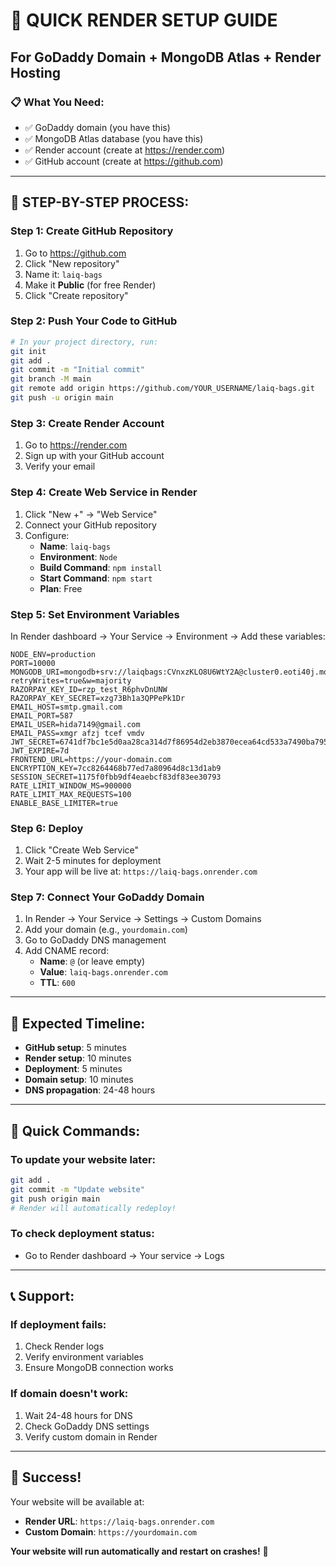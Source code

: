 # 🚀 **QUICK RENDER SETUP GUIDE**
## **For GoDaddy Domain + MongoDB Atlas + Render Hosting**

### **📋 What You Need:**
- ✅ GoDaddy domain (you have this)
- ✅ MongoDB Atlas database (you have this)
- ✅ Render account (create at https://render.com)
- ✅ GitHub account (create at https://github.com)

---

## **🚀 STEP-BY-STEP PROCESS:**

### **Step 1: Create GitHub Repository**
1. Go to https://github.com
2. Click "New repository"
3. Name it: `laiq-bags`
4. Make it **Public** (for free Render)
5. Click "Create repository"

### **Step 2: Push Your Code to GitHub**
```bash
# In your project directory, run:
git init
git add .
git commit -m "Initial commit"
git branch -M main
git remote add origin https://github.com/YOUR_USERNAME/laiq-bags.git
git push -u origin main
```

### **Step 3: Create Render Account**
1. Go to https://render.com
2. Sign up with your GitHub account
3. Verify your email

### **Step 4: Create Web Service in Render**
1. Click "New +" → "Web Service"
2. Connect your GitHub repository
3. Configure:
   - **Name**: `laiq-bags`
   - **Environment**: `Node`
   - **Build Command**: `npm install`
   - **Start Command**: `npm start`
   - **Plan**: Free

### **Step 5: Set Environment Variables**
In Render dashboard → Your Service → Environment → Add these variables:

```
NODE_ENV=production
PORT=10000
MONGODB_URI=mongodb+srv://laiqbags:CVnxzKLO8U6WtY2A@cluster0.eoti40j.mongodb.net/laiq_bags_production?retryWrites=true&w=majority
RAZORPAY_KEY_ID=rzp_test_R6phvDnUNW
RAZORPAY_KEY_SECRET=xzg73Bh1a3QPPePk1Dr
EMAIL_HOST=smtp.gmail.com
EMAIL_PORT=587
EMAIL_USER=hida7149@gmail.com
EMAIL_PASS=xmgr afzj tcef vmdv
JWT_SECRET=6741df7bc1e5d0aa28ca314d7f86954d2eb3870ecea64cd533a7490ba7954126
JWT_EXPIRE=7d
FRONTEND_URL=https://your-domain.com
ENCRYPTION_KEY=7cc8264468b77ed7a80964d8c13d1ab9
SESSION_SECRET=1175f0fbb9df4eaebcf83df83ee30793
RATE_LIMIT_WINDOW_MS=900000
RATE_LIMIT_MAX_REQUESTS=100
ENABLE_BASE_LIMITER=true
```

### **Step 6: Deploy**
1. Click "Create Web Service"
2. Wait 2-5 minutes for deployment
3. Your app will be live at: `https://laiq-bags.onrender.com`

### **Step 7: Connect Your GoDaddy Domain**
1. In Render → Your Service → Settings → Custom Domains
2. Add your domain (e.g., `yourdomain.com`)
3. Go to GoDaddy DNS management
4. Add CNAME record:
   - **Name**: `@` (or leave empty)
   - **Value**: `laiq-bags.onrender.com`
   - **TTL**: `600`

---

## **🎯 Expected Timeline:**
- **GitHub setup**: 5 minutes
- **Render setup**: 10 minutes
- **Deployment**: 5 minutes
- **Domain setup**: 10 minutes
- **DNS propagation**: 24-48 hours

---

## **🔧 Quick Commands:**

### **To update your website later:**
```bash
git add .
git commit -m "Update website"
git push origin main
# Render will automatically redeploy!
```

### **To check deployment status:**
- Go to Render dashboard → Your service → Logs

---

## **📞 Support:**

### **If deployment fails:**
1. Check Render logs
2. Verify environment variables
3. Ensure MongoDB connection works

### **If domain doesn't work:**
1. Wait 24-48 hours for DNS
2. Check GoDaddy DNS settings
3. Verify custom domain in Render

---

## **🎉 Success!**

Your website will be available at:
- **Render URL**: `https://laiq-bags.onrender.com`
- **Custom Domain**: `https://yourdomain.com`

**Your website will run automatically and restart on crashes!** 🚀
